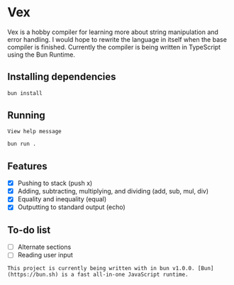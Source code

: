# Vex
Vex is a hobby compiler for learning more about string manipulation and error handling. I would hope to rewrite the language in itself when the base compiler is finished. Currently the compiler is being written in TypeScript using the Bun Runtime.

## Installing dependencies
```bash
bun install
```

## Running
`View help message`
```bash
bun run .
```

## Features
- [x] Pushing to stack (push x)
- [x] Adding, subtracting, multiplying, and dividing (add, sub, mul, div)
- [x] Equality and inequality (equal)
- [x] Outputting to standard output (echo)

## To-do list
- [ ] Alternate sections
- [ ] Reading user input

`This project is currently being written with in bun v1.0.0. [Bun](https://bun.sh) is a fast all-in-one JavaScript runtime.`
